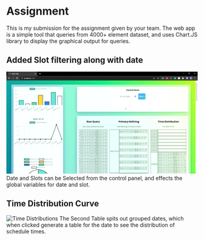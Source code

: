 # Assignment
This is my submission for the assignment given by your team. The web app is a simple tool that queries from 4000+ element dataset, and uses Chart.JS library to display the graphical output for queries.

## Added Slot filtering along with date
![Slot Demo](src/Assets/Images/slotDemo.gif)
Date and Slots can be Selected from the control panel, and effects the global variables for date and slot.

## Time Distribution Curve
![Time Distributions](src/Assets/Images/TimeDistro.gif)
The Second Table spits out grouped dates, which when clicked generate a table for the date to see the distribution of schedule times.
